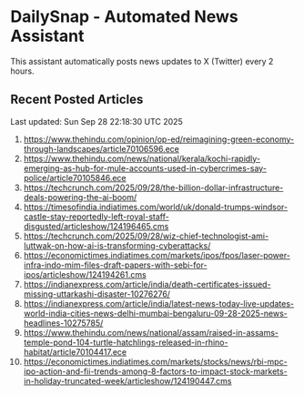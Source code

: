 # DailySnap - Automated News Assistant

This assistant automatically posts news updates to X (Twitter) every 2 hours.

## Recent Posted Articles

Last updated: Sun Sep 28 22:18:30 UTC 2025

1. https://www.thehindu.com/opinion/op-ed/reimagining-green-economy-through-landscapes/article70106596.ece
2. https://www.thehindu.com/news/national/kerala/kochi-rapidly-emerging-as-hub-for-mule-accounts-used-in-cybercrimes-say-police/article70105846.ece
3. https://techcrunch.com/2025/09/28/the-billion-dollar-infrastructure-deals-powering-the-ai-boom/
4. https://timesofindia.indiatimes.com/world/uk/donald-trumps-windsor-castle-stay-reportedly-left-royal-staff-disgusted/articleshow/124196465.cms
5. https://techcrunch.com/2025/09/28/wiz-chief-technologist-ami-luttwak-on-how-ai-is-transforming-cyberattacks/
6. https://economictimes.indiatimes.com/markets/ipos/fpos/laser-power-infra-indo-mim-files-draft-papers-with-sebi-for-ipos/articleshow/124194261.cms
7. https://indianexpress.com/article/india/death-certificates-issued-missing-uttarkashi-disaster-10276276/
8. https://indianexpress.com/article/india/latest-news-today-live-updates-world-india-cities-news-delhi-mumbai-bengaluru-09-28-2025-news-headlines-10275785/
9. https://www.thehindu.com/news/national/assam/raised-in-assams-temple-pond-104-turtle-hatchlings-released-in-rhino-habitat/article70104417.ece
10. https://economictimes.indiatimes.com/markets/stocks/news/rbi-mpc-ipo-action-and-fii-trends-among-8-factors-to-impact-stock-markets-in-holiday-truncated-week/articleshow/124190447.cms
